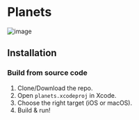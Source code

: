 # Planets



![image](http://jahn.pl/screens/screen-planets1.png)


## Installation

### Build from source code

1. Clone/Download the repo.
2. Open `planets.xcodeproj` in Xcode.
3. Choose the right target (iOS or macOS).
4. Build & run!
